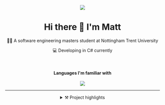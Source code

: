 <div id="profile-links" align="center">
  <a href="https://www.linkedin.com/in/matt-c-79138a293/"><img src="https://img.shields.io/badge/LinkedIn-0077B5?style=for-the-badge&logo=linkedin&logoColor=white"></a>
</div>
<div id="header" align="center">
  <h1>Hi there 👋 I'm Matt</h1>
</div>

<div align="center">
  <p>👨‍🎓 A software engineering masters student at Nottingham Trent University </p>
  <p>💻 Developing in C# currently</p>
  <br>
  <h4>Languages I'm familiar with</h4>
  <img src="https://skillicons.dev/icons?i=cs,c,py,js,react,html,css">
  <hr>
  <details>
  <summary>⚒️ Project highlights</summary>
    <h3>Markdown Previewer <a href="https://mattjc7.github.io/markdown-viewer/">Demo</a> | <a href="https://github.com/MattJC7/markdown-viewer">Repo</a></h3>
  </details>
</div>

<!--
**MattJC7/MattJC7** is a ✨ _special_ ✨ repository because its `README.md` (this file) appears on your GitHub profile.

Here are some ideas to get you started:

- 🔭 I’m currently working on ...
- 🌱 I’m currently learning ...
- 👯 I’m looking to collaborate on ...
- 🤔 I’m looking for help with ...
- 💬 Ask me about ...
- 📫 How to reach me: ...
- 😄 Pronouns: ...
- ⚡ Fun fact: ...
-->
